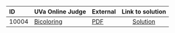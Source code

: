 | ID | UVa Online Judge | External | Link to solution |
|:---|:---|:---|:---:|
| 10004 | [Bicoloring](https://onlinejudge.org/index.php?option=com_onlinejudge&Itemid=8&category=669&page=show_problem&problem=945) | [PDF](https://onlinejudge.org/external/100/10004.pdf) | [Solution](https://github.com/versenyi98/uva-solutions/tree/main/solutions/10004%20-%20Bicoloring)|
